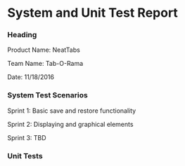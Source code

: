 # System and Unit Test Report

### Heading
Product Name: NeatTabs

Team Name: Tab-O-Rama

Date: 11/18/2016

### System Test Scenarios

Sprint 1: Basic save and restore functionality

Sprint 2: Displaying and graphical elements

Sprint 3: TBD

### Unit Tests